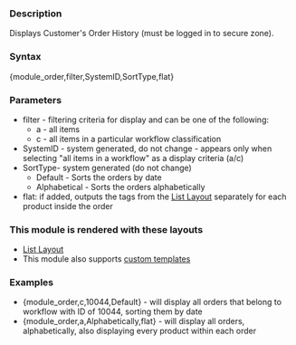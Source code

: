 <div class="description">
<h3 class="skiptoc">Description</h3>
<p>Displays Customer's Order History (must be logged in to secure zone).</p>
</div>
<div id="syntax">
<h3>Syntax</h3>
<p>{<span>module_order,filter,SystemID,SortType,flat</span>}</p>
</div>
<div id="parameters">
<h3>Parameters</h3>
<ul>
    <li>filter - filtering criteria for display and can be one of the following:
    <ul>
        <li>a - all items</li>
        <li>c - all items in a particular workflow classification</li>
    </ul>
    </li>
    <li>SystemID - system generated, do not change - appears only when selecting "all items in a workflow" as a display criteria (a/c)</li>
    <li>SortType- system generated (do not change)
    <ul>
        <li>Default - Sorts the orders by date</li>
        <li>Alphabetical - Sorts the orders alphabetically</li>
    </ul>
    </li>
    <li>flat: if added, outputs the tags from the <a href="http://knowledgebase6.businesscatalyst.com/kb/modules-and-tags-reference/layouts/Orders/order-list-layout" title=" module_booking ">List Layout</a> separately for each product inside the order </li>
</ul>
</div>
<div id="layouts">
<h3>This module is rendered with these layouts</h3>
<ul>
    <li><a href="http://knowledgebase6.businesscatalyst.com/kb/modules-and-tags-reference/layouts/Orders/order-list-layout" title=" module_booking ">List Layout</a></li>
    <li>This module also supports <a href="http://knowledgebase6.businesscatalyst.com/kb/modules-and-tags-reference/layouts/custom-templates">custom templates</a></li>
</ul>
<div id="Examples"><a href="http://knowledgebase6.businesscatalyst.com/kb/modules-and-tags-reference/layouts/Orders/order-list-layout" title=" module_booking ">
</a>
<h3>Examples</h3>
<ul>
    <li>{<span>module_order,c,10044,Default</span>} - will display all orders that belong to workflow with ID of 10044, sorting them by date</li>
    <li>{<span>module_order,a,Alphabetically,flat</span>} - will display all orders, alphabetically, also displaying every product within each order</li>
</ul>
</div>
</div>
